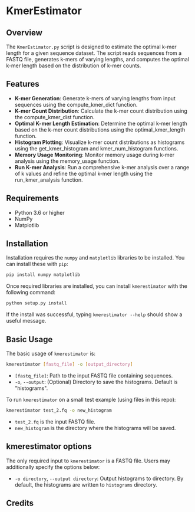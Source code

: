 # KmerEstimator

## Overview

The `KmerEstimator.py` script is designed to estimate the optimal k-mer length for a given sequence dataset. The script reads sequences from a FASTQ file, generates k-mers of varying lengths, and computes the optimal k-mer length based on the distribution of k-mer counts.

## Features

- **K-mer Generation**: Generate k-mers of varying lengths from input sequences using the compute_kmer_dict function.
- **K-mer Count Distribution**: Calculate the k-mer count distribution using the compute_kmer_dist function.
- **Optimal K-mer Length Estimation**: Determine the optimal k-mer length based on the k-mer count distributions using the optimal_kmer_length function.
- **Histogram Plotting**: Visualize k-mer count distributions as histograms using the get_kmer_histogram and kmer_num_histogram functions.
- **Memory Usage Monitoring**: Monitor memory usage during k-mer analysis using the memory_usage function.
- **Run K-mer Analysis**: Run a comprehensive k-mer analysis over a range of k values and refine the optimal k-mer length using the run_kmer_analysis function.

## Requirements

- Python 3.6 or higher
- NumPy
- Matplotlib

## Installation

Installation requires the `numpy` and `matplotlib` libraries to be installed. You can install these with `pip`:
   ```bash
   pip install numpy matplotlib
```
Once required libraries are installed, you can install `kmerestimator` with the following command:
   ```bash
   python setup.py install
```
If the install was successful, typing `kmerestimator --help` should show a useful message.

## Basic Usage
The basic usage of `kmerestimator` is:
   ```bash
   kmerestimator [fastq_file] -o [output_directory]
```
- `[fastq_file]`: Path to the input FASTQ file containing sequences.
- `-o`, `--output`: (Optional) Directory to save the histograms. Default is "histograms".

To run `kmerestimator` on a small test example (using files in this repo):
   ```bash
   kmerestimator test_2.fq -o new_histogram
```
- `test_2.fq` is the input FASTQ file.
- `new_histogram` is the directory where the histograms will be saved.

## kmerestimator options
The only required input to `kmerestimator` is a FASTQ file. Users may additionally specify the options below:
- `-o directory`, `--output directory`: Output histograms to directory. By default, the histograms are written to `histograms` directory. 

## Credits


